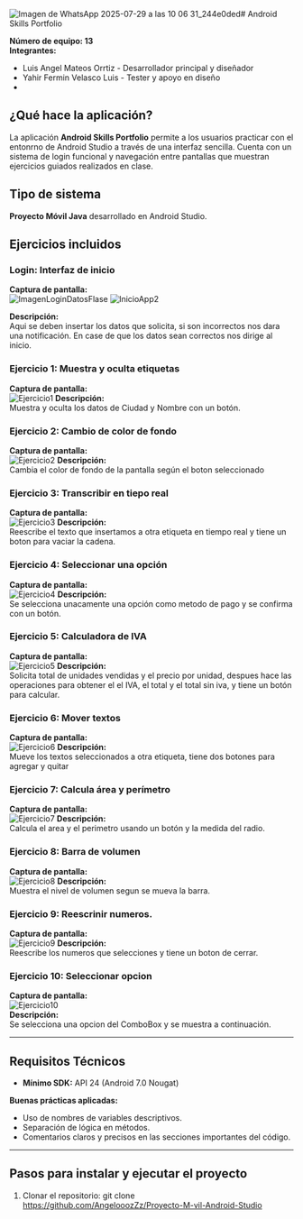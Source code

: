 ![Imagen de WhatsApp 2025-07-29 a las 10 06 31_244e0ded](https://github.com/user-attachments/assets/3a57bd1a-3823-40ae-8757-03b47eb2b7d5)# Android Skills Portfolio

**Número de equipo: 13**   
**Integrantes:**
- Luis Angel Mateos Orrtiz - Desarrollador principal y diseñador
- Yahir Fermin Velasco Luis - Tester y apoyo en diseño
- 
## ¿Qué hace la aplicación?

La aplicación **Android Skills Portfolio** permite a los usuarios practicar con el entonrno de Android Studio a través de una interfaz sencilla. Cuenta con un sistema de login funcional y navegación entre pantallas que muestran ejercicios guiados realizados en clase.
## Tipo de sistema

**Proyecto Móvil Java** desarrollado en Android Studio.


## Ejercicios incluidos

###  Login: Interfaz de inicio
**Captura de pantalla:**  
![ImagenLoginDatosFlase](https://github.com/user-attachments/assets/ccba1a80-fec8-43b7-bb0b-47706d89f292)
![InicioApp2](https://github.com/user-attachments/assets/99a94d66-8c95-4917-9cb7-b35a32565aab)


**Descripción:**  
Aqui se deben insertar los datos que solicita, si son incorrectos nos dara una notificación.
En case de que los datos sean correctos nos dirige al inicio.

###  Ejercicio 1: Muestra y oculta etiquetas
**Captura de pantalla:**  
![Ejercicio1](https://github.com/user-attachments/assets/021cf97f-e838-4eae-879a-8566f7840ef5)
**Descripción:**  
Muestra y oculta los datos de Ciudad y Nombre con un botón.

###  Ejercicio 2: Cambio de color de fondo
**Captura de pantalla:**  
 ![Ejercicio2](https://github.com/user-attachments/assets/33ad9f05-ce0b-4975-b52c-a3bfa79717e3)
**Descripción:**  
Cambia el color de fondo de la pantalla según el boton seleccionado

###  Ejercicio 3:  Transcribir en tiepo real
**Captura de pantalla:**  
![Ejercicio3](https://github.com/user-attachments/assets/dac9c042-ff5a-4725-bfb3-d79e5947678e)
**Descripción:**  
Reescribe el texto que insertamos a otra etiqueta en tiempo real y tiene un boton para vaciar la cadena.

###  Ejercicio 4:  Seleccionar una opción 
**Captura de pantalla:**  
![Ejercicio4](https://github.com/user-attachments/assets/115b895e-b09b-40a7-a01f-84992ca1b9ca)
**Descripción:**  
Se selecciona unacamente una opción como metodo de pago y se confirma con un botón.

###  Ejercicio 5:  Calculadora de IVA
**Captura de pantalla:**  
![Ejercicio5](https://github.com/user-attachments/assets/414c61b9-3b5f-4166-b605-43f727222c60)
**Descripción:**  
Solicita total de unidades vendidas y el precio por unidad, despues hace las operaciones 
para obtener el el IVA, el total y el total sin iva, y tiene un botón para calcular.

###  Ejercicio 6:  Mover textos 
**Captura de pantalla:**  
![Ejercicio6](https://github.com/user-attachments/assets/f60dde75-1f1e-49f5-a6ea-9bddc50305b9)
**Descripción:**  
Mueve los textos seleccionados a otra etiqueta, tiene dos botones para agregar y quitar

###  Ejercicio 7:  Calcula área y perímetro
**Captura de pantalla:**  
![Ejercicio7](https://github.com/user-attachments/assets/2ce259bb-0c44-4818-868e-7559435adf22)
**Descripción:**  
Calcula el area y el perimetro usando un botón y la medida del radio.

###  Ejercicio 8:  Barra de volumen 
**Captura de pantalla:**  
![Ejercicio8](https://github.com/user-attachments/assets/b8380dd8-b129-47a0-beaf-154d26c7cffa)
**Descripción:**  
Muestra el nivel de volumen segun se mueva la barra.

###  Ejercicio 9:  Reescrinir numeros.
**Captura de pantalla:**  
![Ejercicio9](https://github.com/user-attachments/assets/2cd0a97d-6b94-4d05-924f-a2ca1d101bfc)
**Descripción:**  
Reescribe los numeros que selecciones y tiene un boton de cerrar.

###  Ejercicio 10:  Seleccionar opcion 
**Captura de pantalla:**  
![Ejercicio10](https://github.com/user-attachments/assets/2835d52e-a218-465c-adc0-e2b7caf24a10)  
**Descripción:**  
Se selecciona una opcion del ComboBox y se muestra a continuación. 



---

## Requisitos Técnicos

- **Mínimo SDK:** API 24 (Android 7.0 Nougat)



**Buenas prácticas aplicadas:**
- Uso de nombres de variables descriptivos.
- Separación de lógica en métodos.
- Comentarios claros y precisos en las secciones importantes del código.

---

## Pasos para instalar y ejecutar el proyecto

1. Clonar el repositorio:
   git clone https://github.com/AngelooozZz/Proyecto-M-vil-Android-Studio
